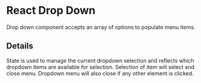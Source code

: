 # React Drop Down

Drop down component accepts an array of options to populate menu items.

## Details

State is used to manage the current dropdown selection and reflects which dropdown items are available for selection. Selection of item will select and close menu. Dropdown menu will also close if any other element is clicked.

